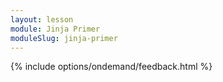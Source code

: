 ```yaml
---
layout: lesson
module: Jinja Primer
moduleSlug: jinja-primer
---
```


{% include options/ondemand/feedback.html %}